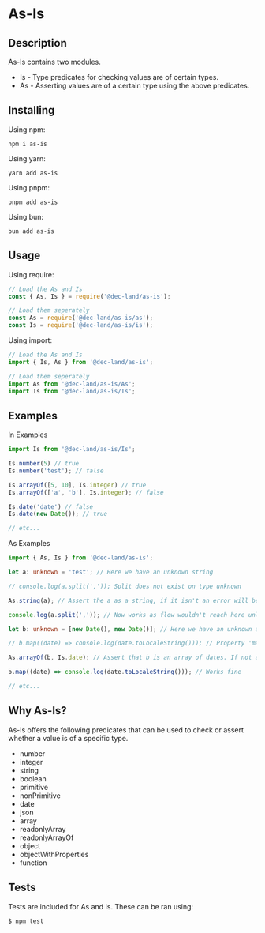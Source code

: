 # As-Is

## Description
As-Is contains two modules.
 * Is - Type predicates for checking values are of certain types.
 * As - Asserting values are of a certain type using the above predicates.

## Installing

Using npm:
``` shell
npm i as-is
```

Using yarn:
``` shell
yarn add as-is
```

Using pnpm:
``` shell
pnpm add as-is
```

Using bun:
``` shell
bun add as-is
```

## Usage

Using require:
```js
// Load the As and Is
const { As, Is } = require('@dec-land/as-is');

// Load them seperately
const As = require('@dec-land/as-is/as');
const Is = require('@dec-land/as-is/is');
```

Using import:
```ts
// Load the As and Is
import { Is, As } from '@dec-land/as-is';

// Load them seperately
import As from '@dec-land/as-is/As';
import Is from '@dec-land/as-is/Is';
```

## Examples


In Examples
```ts
import Is from '@dec-land/as-is/Is';

Is.number(5) // true
Is.number('test'); // false

Is.arrayOf([5, 10], Is.integer) // true
Is.arrayOf(['a', 'b'], Is.integer); // false

Is.date('date') // false
Is.date(new Date()); // true

// etc...
```

As Examples
```ts
import { As, Is } from '@dec-land/as-is';

let a: unknown = 'test'; // Here we have an unknown string

// console.log(a.split(',')); Split does not exist on type unknown

As.string(a); // Assert the a as a string, if it isn't an error will be thrown.

console.log(a.split(',')); // Now works as flow wouldn't reach here unless a is a string

let b: unknown = [new Date(), new Date()]; // Here we have an unknown array of dates.

// b.map((date) => console.log(date.toLocaleString())); // Property 'map' does not exist on type 'unknown'.

As.arrayOf(b, Is.date); // Assert that b is an array of dates. If not an error will be thrown

b.map((date) => console.log(date.toLocaleString())); // Works fine

// etc...

```

## Why As-Is?

As-Is offers the following predicates that can be used to check or assert whether a value is of a specific type.

  * number
  * integer
  * string
  * boolean
  * primitive
  * nonPrimitive
  * date
  * json
  * array
  * readonlyArray
  * readonlyArrayOf
  * object
  * objectWithProperties
  * function

## Tests

Tests are included for As and Is. These can be ran using:

```shell
$ npm test
```
